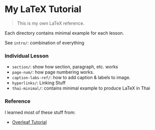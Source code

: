 # My LaTeX Tutorial

> This is my own LaTeX reference.

Each directory contains minimal example for each lesson.

See `intro/`: combination of everything

### Individual Lesson

- `section/`: show how section, paragraph, etc. works
- `page-num/`: how page numbering works.
- `caption-labs-ref/`: how to add caption & labels to image. 
- `hyperlinks/`: Linking Stuff
- `thai-minimal/`: contains minimal example to produce LaTeX in Thai 

### Reference

I learned most of these stuff from: 

- [Overleaf Tutorial](https://www.overleaf.com/learn/latex/Learn_LaTeX_in_30_minutes)
